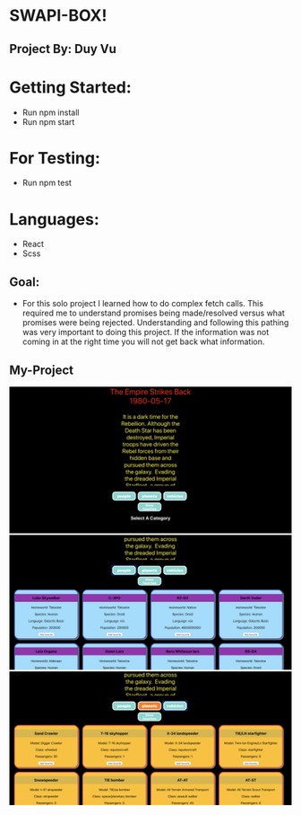 # SWAPI-BOX!

## Project By: Duy Vu

# Getting Started:
- Run npm install
- Run npm start

# For Testing: 
- Run npm test

# Languages:
- React
- Scss

## Goal:
- For this solo project I learned how to do complex fetch calls. This required me to understand promises being made/resolved versus what promises were being rejected. Understanding and following this pathing was very important to doing this project. If the information was not coming in at the right time you will not get back what information.

## My-Project
![Screenshot](ss3.png)
![Screenshot](ss2.png)
![Screenshot](ss.png)

